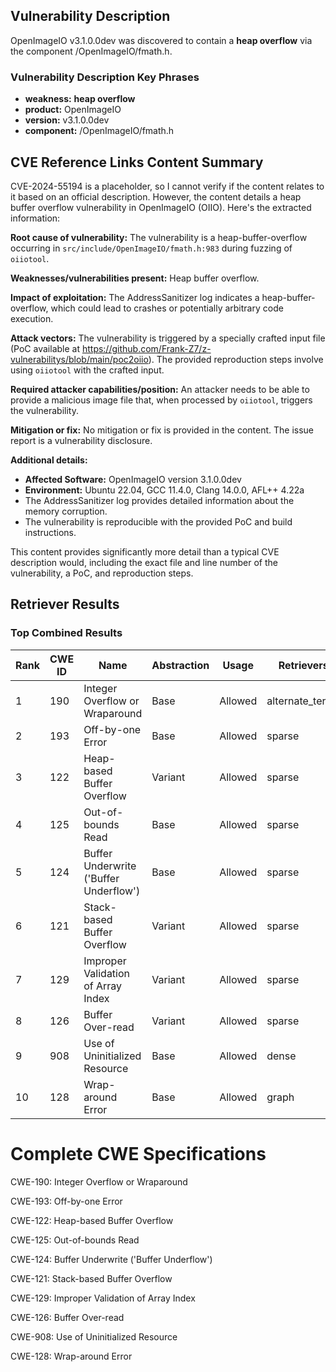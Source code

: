## Vulnerability Description
OpenImageIO v3.1.0.0dev was discovered to contain a **heap overflow** via the component /OpenImageIO/fmath.h.

### Vulnerability Description Key Phrases
- **weakness:** **heap overflow**
- **product:** OpenImageIO
- **version:** v3.1.0.0dev
- **component:** /OpenImageIO/fmath.h

## CVE Reference Links Content Summary
CVE-2024-55194 is a placeholder, so I cannot verify if the content relates to it based on an official description. However, the content details a heap buffer overflow vulnerability in OpenImageIO (OIIO). Here's the extracted information:

**Root cause of vulnerability:**
The vulnerability is a heap-buffer-overflow occurring in `src/include/OpenImageIO/fmath.h:983` during fuzzing of `oiiotool`.

**Weaknesses/vulnerabilities present:**
Heap buffer overflow.

**Impact of exploitation:**
The AddressSanitizer log indicates a heap-buffer-overflow, which could lead to crashes or potentially arbitrary code execution.

**Attack vectors:**
The vulnerability is triggered by a specially crafted input file (PoC available at <https://github.com/Frank-Z7/z-vulnerabilitys/blob/main/poc2oiio>).  The provided reproduction steps involve using `oiiotool` with the crafted input.

**Required attacker capabilities/position:**
An attacker needs to be able to provide a malicious image file that, when processed by `oiiotool`, triggers the vulnerability.

**Mitigation or fix:**
No mitigation or fix is provided in the content. The issue report is a vulnerability disclosure.

**Additional details:**
*   **Affected Software:** OpenImageIO version 3.1.0.0dev
*   **Environment:** Ubuntu 22.04, GCC 11.4.0, Clang 14.0.0, AFL++ 4.22a
*   The AddressSanitizer log provides detailed information about the memory corruption.
*   The vulnerability is reproducible with the provided PoC and build instructions.

This content provides significantly more detail than a typical CVE description would, including the exact file and line number of the vulnerability, a PoC, and reproduction steps.

## Retriever Results

### Top Combined Results

| Rank | CWE ID | Name | Abstraction | Usage  | Retrievers | Individual Scores |
|------|--------|------|-------------|-------|------------|-------------------|
| 1 | 190 | Integer Overflow or Wraparound | Base | Allowed | alternate_terms | 0.800 |
| 2 | 193 | Off-by-one Error | Base | Allowed | sparse | 0.141 |
| 3 | 122 | Heap-based Buffer Overflow | Variant | Allowed | sparse | 0.134 |
| 4 | 125 | Out-of-bounds Read | Base | Allowed | sparse | 0.129 |
| 5 | 124 | Buffer Underwrite ('Buffer Underflow') | Base | Allowed | sparse | 0.109 |
| 6 | 121 | Stack-based Buffer Overflow | Variant | Allowed | sparse | 0.106 |
| 7 | 129 | Improper Validation of Array Index | Variant | Allowed | sparse | 0.105 |
| 8 | 126 | Buffer Over-read | Variant | Allowed | sparse | 0.101 |
| 9 | 908 | Use of Uninitialized Resource | Base | Allowed | dense | 0.488 |
| 10 | 128 | Wrap-around Error | Base | Allowed | graph | 0.002 |



# Complete CWE Specifications

CWE-190: Integer Overflow or Wraparound

CWE-193: Off-by-one Error

CWE-122: Heap-based Buffer Overflow

CWE-125: Out-of-bounds Read

CWE-124: Buffer Underwrite ('Buffer Underflow')

CWE-121: Stack-based Buffer Overflow

CWE-129: Improper Validation of Array Index

CWE-126: Buffer Over-read

CWE-908: Use of Uninitialized Resource

CWE-128: Wrap-around Error